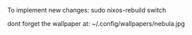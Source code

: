To implement new changes:
sudo nixos-rebuild switch

dont forget the wallpaper at:
~/.config/wallpapers/nebula.jpg
